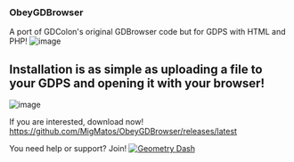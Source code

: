 ### ObeyGDBrowser 

A port of GDColon's original GDBrowser code but for GDPS with HTML and PHP!
![image](https://github.com/MigMatos/ObeyGDBrowser/assets/87149085/a79260b8-186d-44e9-bd98-267ca6dba3a7)

## Installation is as simple as uploading a file to your GDPS and opening it with your browser!
![image](https://github.com/MigMatos/ObeyGDBrowser/assets/87149085/9e99c1f6-6a0c-43e4-bcda-3a981e2156bd)

If you are interested, download now!
https://github.com/MigMatos/ObeyGDBrowser/releases/latest

You need help or support? Join!
[![Geometry Dash](https://invidget.switchblade.xyz/EbYKSHh95B)](https://discord.gg/EbYKSHh95B)

